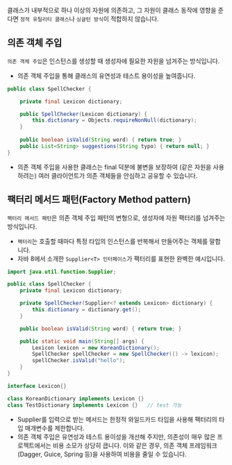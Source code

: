 클래스가 내부적으로 하나 이상의 자원에 의존하고, 그 자원이 클래스 동작에 영향을 준다면 `정적 유틸리티 클래스`나 `싱글턴 방식`이 적합하지 않습니다.

## 의존 객체 주입

`의존 객체 주입`은 인스턴스를 생성할 때 생성자에 필요한 자원을 넘겨주는 방식입니다.
- 의존 객체 주입을 통해 클래스의 유연성과 테스트 용이성을 높여줍니다.

```java
public class SpellChecker {

    private final Lexicon dictionary;

    public SpellChecker(Lexicon dictionary) {
        this.dictionary = Objects.requireNonNull(dictionary);
    }	
    
    public boolean isValid(String word) { return true; }
    public List<String> suggestions(String typo) { return null; }
}
```
- 의존 객체 주입을 사용한 클래스는 final 덕분에 불변을 보장하여 (같은 자원을 사용하려는) 여러 클라이언트가 의존 객체들을 안심하고 공유할 수 있습니다.

## 팩터리 메서드 패턴(Factory Method pattern)

`팩터리 메서드 패턴`은 의존 객체 주입 패턴의 변형으로, 생성자에 자원 팩터리를 넘겨주는 방식입니다.
- `팩터리`는 호출할 때마다 특정 타입의 인스턴스를 반복해서 만들어주는 객체를 말합니다.
- 자바 8에서 소개한 `Supplier<T> 인터페이스`가 팩터리를 표현한 완벽한 예시입니다.

```java
import java.util.function.Supplier;

public class SpellChecker {
    private final Lexicon dictionary;

    private SpellChecker(Supplier<? extends Lexicon> dictionary) {
        this.dictionary = dictionary.get();
    }

    public boolean isValid(String word) { return true; }

    public static void main(String[] args) {
        Lexicon lexicon = new KoreanDictionary();
        SpellChecker spellChecker = new SpellChecker(() -> lexicon);
        spellChecker.isValid("hello");
    }
}

interface Lexicon{}

class KoreanDictionary implements Lexicon {}
class TestDictionary implements Lexicon {}   // test 가능
```
- Supplier<T>를 입력으로 받는 메서드는 한정적 와일드카드 타입을 사용해 팩터리의 타입 매개변수를 제한합니다.
- 의존 객체 주입은 유연성과 테스트 용이성을 개선해 주지만, 의존성이 매우 많은 프로젝트에서는 비용 소모가 상당히 큽니다. 이와 같은 경우, 의존 객체 프레임워크(Dagger, Guice, Spring 등)을 사용하여 비용을 줄일 수 있습니다.